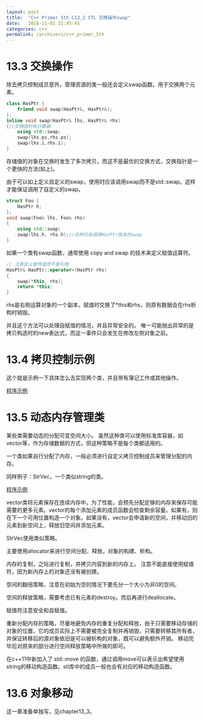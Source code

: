 ```yaml
---
layout: post
title:  "C++ Primer 5th C13_2 STL 交换操作swap"
date:   2018-11-01 21:45:45
categories: c++
permalink: /archivers/c++_primer_5th
---
```

# 13.3 交换操作

除去拷贝控制成员意外，管理资源的类一般还会定义swap函数。用于交换两个元素。

```c++
class HasPtr {
    friend void swap(HasPtr&, HasPtr&);
};
inline void swap(HasPtr& lhs, HasPtr& rhs)
{//交换指针和计数器
    using std::swap;
    swap(lhs.ps,rhs.ps);
    swap(lhs.i,rhs.i);
}
```

存储值的对象在交换时发生了多次拷贝，而这不是最优的交换方式，交换指针是一个更快的方法(如上)。

由于可以如上定义自定义的swap，使用时应该调用swap而不是std::swap。这样才能保证调用了自定义的swap。

```c++
struct Foo {
    HasPtr h;
};
void swap(Foo& lhs, Foo& rhs)
{
    using std::swap;
    swap(lhs.h, rhs.h);//这样仍会调用HasPtr版本的swap
}
```

如果一个类有swap函数，通常使用 copy and swap 的技术来定义赋值运算符。

```c++
// 注意定义是传值而不是引用
HasPtr& HasPtr::operator=(HasPtr rhs)
{
    swap(*this, rhs);
    return *this;
}
```

rhs是右侧运算对象的一个副本，赋值时交换了*this和rhs，则原有数据会在rhs析构时销毁。

并且这个方法可以处理自赋值的情况，并且异常安全的。
唯一可能抛出异常的是拷贝构造时的new表达式，而这一事件只会发生在修改左侧对象之前。


# 13.4 拷贝控制示例

这个就是示例一下具体怎么去实现两个类，并且带有簿记工作或其他操作。

[程序示例](copy_control_13_4.cpp)

# 13.5 动态内存管理类

某些类需要动态的分配可变空间大小。
虽然这种类可以使用标准库容器，如vector等，作为存储数据的方式，但这种策略不是每个类都适用的。

一个类如果自行分配了内存，一般必须进行自定义拷贝控制成员来管理分配的内存。

同样例子：StrVec，一个类似string的类。

[程序示例](memory_control_13_5.cpp)

vector类将元素保存在连续内存中，为了性能，会预先分配足够的内存来保存可能需要的更多元素。vector的每个添加元素的成员函数会检查剩余容量。如果有，则在下一个可用位置构造一个对象。如果没有，vector会申请新的空间，并移动旧的元素到新空间上，释放旧空间并添加元素。

StrVec使用类似策略。

主要使用allocator<string>来进行空间分配、释放，对象的构建、析构。

内存的复制，之际进行复制，并拷贝内容到新的内存上。
注意不能直接使用赋值符，因为新内存上的对象还没有被创建。

空间的翻倍策略，注意在初始为空的情况下要先分一个大小为非0的空间。

空间的释放策略，需要考虑已有元素的destroy。而后再进行deallocate。

赋值符注意安全和自赋值。

重新分配内存的策略，尽量地避免内存的重复分配和释放，由于只需要移动存储的对象的位置，它的成员实际上不需要被完全复制并再销毁，只需要转移其所有者，并保证转移后的源对象依旧是可以被析构的对象，既可以避免额外开销。
移动完毕后对原来的部分进行空间释放策略中所做的即可。

在c++11中新加入了 std::move 的函数，通过调用move可以表示出希望使用string的移动构造函数。stl库中的成员一般也会有对应的移动构造函数。

# 13.6 对象移动

这一章准备单独写，见chapter13_3。



